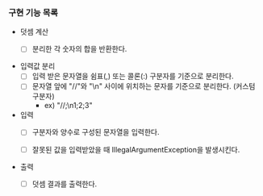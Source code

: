 ### 구현 기능 목록  

- 덧셈 계산
  - [ ] 분리한 각 숫자의 합을 반환한다.
  

- 입력값 분리
  - [ ] 입력 받은 문자열을 쉼표(,) 또는 콜론(:) 구분자를 기준으로 분리한다.
  - [ ] 문자열 앞에 "//"와 "\n" 사이에 위치하는 문자를 기준으로 분리한다. (커스텀 구분자)
    - ex) "//;\n1;2;3"

  
- 입력
  - [ ] 구분자와 양수로 구성된 문자열을 입력한다.
  - [ ] 잘못된 값을 입력받았을 때 IllegalArgumentException을 발생시킨다.


- 출력
  - [ ] 덧셈 결과를 출력한다.


 